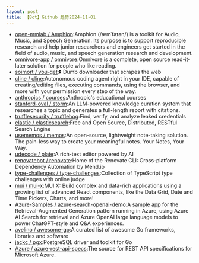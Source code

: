 ```yaml
---
layout: post
title: 【Bot】Github 趋势2024-11-01
---
```


* [open-mmlab / Amphion](https://github.com/open-mmlab/Amphion):Amphion (/æmˈfaɪən/) is a toolkit for Audio, Music, and Speech Generation. Its purpose is to support reproducible research and help junior researchers and engineers get started in the field of audio, music, and speech generation research and development.
* [omnivore-app / omnivore](https://github.com/omnivore-app/omnivore):Omnivore is a complete, open source read-it-later solution for people who like reading.
* [soimort / you-get](https://github.com/soimort/you-get):⏬ Dumb downloader that scrapes the web
* [cline / cline](https://github.com/cline/cline):Autonomous coding agent right in your IDE, capable of creating/editing files, executing commands, using the browser, and more with your permission every step of the way.
* [anthropics / courses](https://github.com/anthropics/courses):Anthropic's educational courses
* [stanford-oval / storm](https://github.com/stanford-oval/storm):An LLM-powered knowledge curation system that researches a topic and generates a full-length report with citations.
* [trufflesecurity / trufflehog](https://github.com/trufflesecurity/trufflehog):Find, verify, and analyze leaked credentials
* [elastic / elasticsearch](https://github.com/elastic/elasticsearch):Free and Open Source, Distributed, RESTful Search Engine
* [usememos / memos](https://github.com/usememos/memos):An open-source, lightweight note-taking solution. The pain-less way to create your meaningful notes. Your Notes, Your Way.
* [udecode / plate](https://github.com/udecode/plate):A rich-text editor powered by AI
* [renovatebot / renovate](https://github.com/renovatebot/renovate):Home of the Renovate CLI: Cross-platform Dependency Automation by Mend.io
* [type-challenges / type-challenges](https://github.com/type-challenges/type-challenges):Collection of TypeScript type challenges with online judge
* [mui / mui-x](https://github.com/mui/mui-x):MUI X: Build complex and data-rich applications using a growing list of advanced React components, like the Data Grid, Date and Time Pickers, Charts, and more!
* [Azure-Samples / azure-search-openai-demo](https://github.com/Azure-Samples/azure-search-openai-demo):A sample app for the Retrieval-Augmented Generation pattern running in Azure, using Azure AI Search for retrieval and Azure OpenAI large language models to power ChatGPT-style and Q&A experiences.
* [avelino / awesome-go](https://github.com/avelino/awesome-go):A curated list of awesome Go frameworks, libraries and software
* [jackc / pgx](https://github.com/jackc/pgx):PostgreSQL driver and toolkit for Go
* [Azure / azure-rest-api-specs](https://github.com/Azure/azure-rest-api-specs):The source for REST API specifications for Microsoft Azure.

